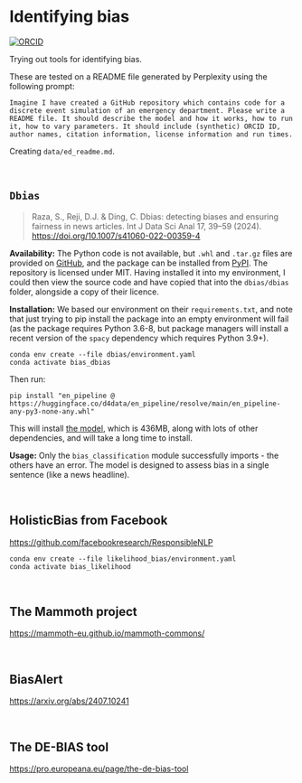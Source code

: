 # Identifying bias

[![ORCID](https://img.shields.io/badge/ORCID_Amy_Heather-0000--0002--6596--3479-A6CE39?&logo=orcid&logoColor=white)](https://orcid.org/0000-0002-6596-3479)

Trying out tools for identifying bias.

These are tested on a README file generated by Perplexity using the following prompt:

```
Imagine I have created a GitHub repository which contains code for a discrete event simulation of an emergency department. Please write a README file. It should describe the model and how it works, how to run it, how to vary parameters. It should include (synthetic) ORCID ID, author names, citation information, license information and run times.
```

Creating `data/ed_readme.md`.

<br>

## `Dbias`

> Raza, S., Reji, D.J. & Ding, C. Dbias: detecting biases and ensuring fairness in news articles. Int J Data Sci Anal 17, 39–59 (2024). https://doi.org/10.1007/s41060-022-00359-4

**Availability:** The Python code is not available, but `.whl` and `.tar.gz` files are provided on [GitHub](https://github.com/dreji18/Fairness-in-AI), and the package can be installed from [PyPI](https://pypi.org/project/Dbias/). The repository is licensed under MIT. Having installed it into my environment, I could then view the source code and have copied that into the `dbias/dbias` folder, alongside a copy of their licence.

**Installation:** We based our environment on their `requirements.txt`, and note that just trying to pip install the package into an empty environment will fail (as the package requires Python 3.6-8, but package managers will install a recent version of the `spacy` dependency which requires Python 3.9+).

```
conda env create --file dbias/environment.yaml
conda activate bias_dbias
```

Then run:

```
pip install "en_pipeline @ https://huggingface.co/d4data/en_pipeline/resolve/main/en_pipeline-any-py3-none-any.whl"
```

This will install [the model](https://huggingface.co/d4data/en_pipeline), which is 436MB, along with lots of other dependencies, and will take a long time to install.

**Usage:** Only the `bias_classification` module successfully imports - the others have an error. The model is designed to assess bias in a single sentence (like a news headline).

<br>

## HolisticBias from Facebook

https://github.com/facebookresearch/ResponsibleNLP

```
conda env create --file likelihood_bias/environment.yaml
conda activate bias_likelihood
```

<br>

## The Mammoth project

https://mammoth-eu.github.io/mammoth-commons/

<br>

## BiasAlert

https://arxiv.org/abs/2407.10241

<br>

## The DE-BIAS tool

https://pro.europeana.eu/page/the-de-bias-tool